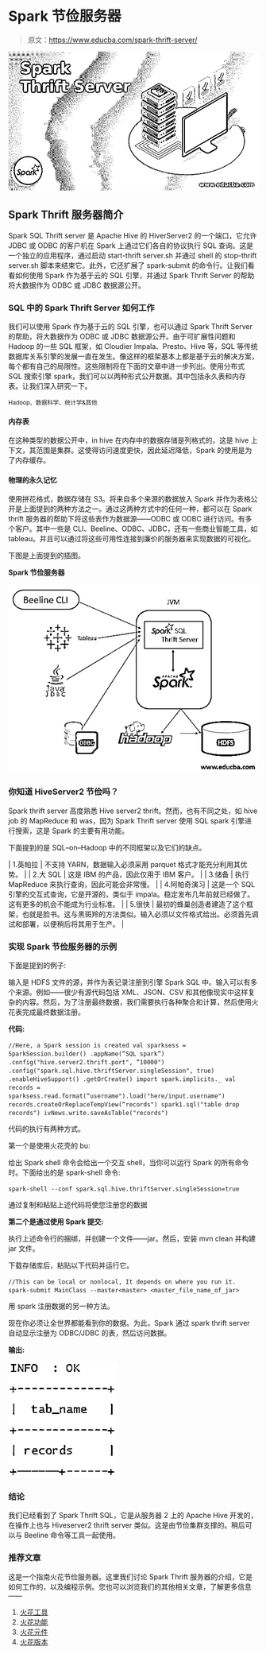 # Spark 节俭服务器

> 原文：<https://www.educba.com/spark-thrift-server/>

![Spark Thrift Server](img/122095d79b86b09ef7b9036cc935b314.png)



## Spark Thrift 服务器简介

Spark SQL Thrift server 是 Apache Hive 的 HiverServer2 的一个端口，它允许 JDBC 或 ODBC 的客户机在 Spark 上通过它们各自的协议执行 SQL 查询。这是一个独立的应用程序，通过启动 start-thrift server.sh 并通过 shell 的 stop-thrift server.sh 脚本来结束它。此外，它还扩展了 spark-submit 的命令行。让我们看看如何使用 Spark 作为基于云的 SQL 引擎，并通过 Spark Thrift Server 的帮助将大数据作为 ODBC 或 JDBC 数据源公开。

### SQL 中的 Spark Thrift Server 如何工作

我们可以使用 Spark 作为基于云的 SQL 引擎，也可以通过 Spark Thrift Server 的帮助，将大数据作为 ODBC 或 JDBC 数据源公开。由于可扩展性问题和 Hadoop 的一些 SQL 框架，如 Cloudier Impala、Presto、Hive 等，SQL 等传统数据库关系引擎的发展一直在发生。像这样的框架基本上都是基于云的解决方案，每个都有自己的局限性。这些限制将在下面的文章中进一步列出。使用分布式 SQL 搜索引擎 spark，我们可以以两种形式公开数据。其中包括永久表和内存表。让我们深入研究一下。

<small>Hadoop、数据科学、统计学&其他</small>

#### 内存表

在这种类型的数据公开中，in hive 在内存中的数据存储是列格式的，这是 hive 上下文，其范围是集群。这使得访问速度更快，因此延迟降低，Spark 的使用是为了内存缓存。

#### 物理的永久记忆

使用拼花格式，数据存储在 S3。将来自多个来源的数据放入 Spark 并作为表格公开是上面提到的两种方法之一。通过这两种方式中的任何一种，都可以在 Spark thrift 服务器的帮助下将这些表作为数据源——ODBC 或 ODBC 进行访问。有多个客户。其中一些是 CLI、Beeline、ODBC、JDBC，还有一些商业智能工具，如 tableau。并且可以通过将这些可用性连接到廉价的服务器来实现数据的可视化。

下图是上面提到的插图。

**Spark 节俭服务器**

![Spark thrift server CHART](img/a8fb12295e0160b8cf720300f3f5de8e.png)



### 你知道 HiveServer2 节俭吗？

Spark thrift server 高度熟悉 Hive server2 thrift。然而，也有不同之处，如 hive job 的 MapReduce 和 was，因为 Spark Thrift server 使用 SQL spark 引擎进行搜索，这是 Spark 的主要有用功能。

下面提到的是 SQL–on–Hadoop 中的不同框架以及它们的缺点。

| 1.英帕拉 | 不支持 YARN，数据输入必须采用 parquet 格式才能充分利用其优势。 |
| 2.大 SQL | 这是 IBM 的产品，因此仅用于 IBM 客户。 |
| 3.储备 | 执行 MapReduce 来执行查询，因此可能会非常慢。 |
| 4.阿帕奇演习 | 这是一个 SQL 引擎的交互式查询，它是开源的，类似于 impala。稳定发布几年前就已经做了。这有更多的机会不能成为行业标准。 |
| 5.很快 | 最初的蜂巢创造者建造了这个框架，也就是脸书。这与黑斑羚的方法类似。输入必须以文件格式给出。必须首先调试和部署，以便稍后将其用于生产。 |

### 实现 Spark 节俭服务器的示例

下面是提到的例子:

输入是 HDFS 文件的源，并作为表记录注册到引擎 Spark SQL 中。输入可以有多个来源。例如——很少有源代码包括 XML、JSON、CSV 和其他像现实中这样复杂的内容。然后，为了注册最终数据，我们需要执行各种聚合和计算，然后使用火花表完成最终数据注册。

**代码:**

`//Here, a Spark session is created
val sparksess = SparkSession.builder()
.appName(“SQL spark”)
.config("hive.server2.thrift.port", “10000")
.config("spark.sql.hive.thriftServer.singleSession", true)
.enableHiveSupport()
.getOrCreate()
import spark.implicits._
val records = sparksess.read.format(“username").load("here/input.username")
records.createOrReplaceTempView(“records")
spark1.sql("table drop records")
ivNews.write.saveAsTable("records")`

代码的执行有两种方式。

第一个是使用火花壳的 bu:

给出 Spark shell 命令会给出一个交互 shell，当你可以运行 Spark 的所有命令时。下面给出的是 spark-shell 命令:

`spark-shell --conf spark.sql.hive.thriftServer.singleSession=true`

通过复制和粘贴上述代码将使您注册您的数据

**第二个是通过使用 Spark 提交:**

执行上述命令行的捆绑，并创建一个文件——jar。然后，安装 mvn clean 并构建 jar 文件。

下载存储库后，粘贴以下代码并运行它。

`//This can be local or nonlocal, It depends on where you run it.
spark-submit MainClass --master<master> <master_file_name_of_jar>`

用 spark 注册数据的另一种方法。

现在你必须让全世界都能看到你的数据。为此，Spark 通过 spark thrift server 自动显示注册为 ODBC/JDBC 的表，然后访问数据。

**输出:**

![Spark Thrift Server1](img/19cec4dcea86f9cd5d43a30bb2f98069.png)



### 结论

我们已经看到了 Spark Thrift SQL，它是从服务器 2 上的 Apache Hive 开发的，在操作上也与 Hiveserver2 thrift server 类似。这是由节俭集群支撑的。稍后可以与 Beeline 命令等工具一起使用。

### 推荐文章

这是一个指南火花节俭服务器。这里我们讨论 Spark Thrift 服务器的介绍，它是如何工作的，以及编程示例。您也可以浏览我们的其他相关文章，了解更多信息——

1.  [火花工具](https://www.educba.com/spark-tools/)
2.  [火花功能](https://www.educba.com/spark-functions/)
3.  [火花元件](https://www.educba.com/spark-components/)
4.  [火花版本](https://www.educba.com/spark-versions/)





